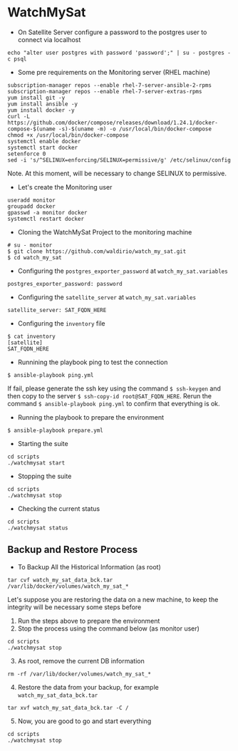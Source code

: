# WatchMySat

- On Satellite Server configure a password to the postgres user to connect via localhost
```
echo "alter user postgres with password 'password';" | su - postgres -c psql
```

- Some pre requirements on the Monitoring server (RHEL machine)
```
subscription-manager repos --enable rhel-7-server-ansible-2-rpms
subscription-manager repos --enable rhel-7-server-extras-rpms
yum install git -y
yum install ansible -y
yum install docker -y
curl -L https://github.com/docker/compose/releases/download/1.24.1/docker-compose-$(uname -s)-$(uname -m) -o /usr/local/bin/docker-compose
chmod +x /usr/local/bin/docker-compose
systemctl enable docker
systemctl start docker
setenforce 0
sed -i 's/^SELINUX=enforcing/SELINUX=permissive/g' /etc/selinux/config
```
Note. At this moment, will be necessary to change SELINUX to permissive.

- Let's create the Monitoring user
```
useradd monitor
groupadd docker
gpasswd -a monitor docker
systemctl restart docker
```

- Cloning the WatchMySat Project to the monitoring machine
```
# su - monitor
$ git clone https://github.com/waldirio/watch_my_sat.git
$ cd watch_my_sat
```

- Configuring the `postgres_exporter_password` at `watch_my_sat.variables`
```
postgres_exporter_password: password
```

- Configuring the `satellite_server` at `watch_my_sat.variables`
```
satellite_server: SAT_FQDN_HERE
```

- Configuring the `inventory` file
```
$ cat inventory 
[satellite]
SAT_FQDN_HERE
```

- Runnining the playbook ping to test the connection
```
$ ansible-playbook ping.yml
```
If fail, please generate the ssh key using the command `$ ssh-keygen` and then copy to the server `$ ssh-copy-id root@SAT_FQDN_HERE`. Rerun the command `$ ansible-playbook ping.yml` to confirm that everything is ok.

- Running the playbook to prepare the environment
```
$ ansible-playbook prepare.yml
```

- Starting the suite
```
cd scripts
./watchmysat start
```

- Stopping the suite
```
cd scripts
./watchmysat stop
```

- Checking the current status
```
cd scripts
./watchmysat status
```
## Backup and Restore Process

- To Backup All the Historical Information (as root)
```
tar cvf watch_my_sat_data_bck.tar /var/lib/docker/volumes/watch_my_sat_*
```

Let's suppose you are restoring the data on a new machine, to keep the integrity will be necessary some steps before
1. Run the steps above to prepare the environment
2. Stop the process using the command below (as monitor user)
```
cd scripts
./watchmysat stop
```
3. As root, remove the current DB information
```
rm -rf /var/lib/docker/volumes/watch_my_sat_*
```
4. Restore the data from your backup, for example `watch_my_sat_data_bck.tar` 
```
tar xvf watch_my_sat_data_bck.tar -C /
```
5. Now, you are good to go and start everything
```
cd scripts
./watchmysat stop
```
